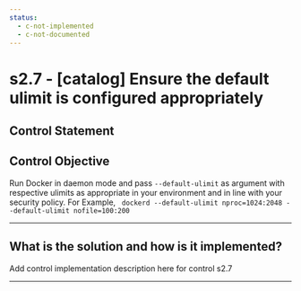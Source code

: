 ```yaml
---
status:
  - c-not-implemented
  - c-not-documented
---
```


# s2.7 - \[catalog\] Ensure the default ulimit is configured appropriately

## Control Statement

## Control Objective

Run Docker in daemon mode and pass `--default-ulimit` as argument with respective ulimits as appropriate in your environment and in line with your security policy.    For Example,  ```  dockerd --default-ulimit nproc=1024:2048 --default-ulimit nofile=100:200  ```

______________________________________________________________________

## What is the solution and how is it implemented?

Add control implementation description here for control s2.7

______________________________________________________________________
